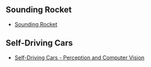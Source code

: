 ## Sounding Rocket
- [Sounding Rocket](docs/sounding-rocket/index.md)

## Self-Driving Cars
- [Self-Driving Cars - Perception and Computer Vision](docs/self_driving_car_perception_and_computer_vision/index.md)
